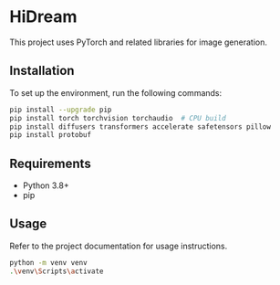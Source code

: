 # HiDream

This project uses PyTorch and related libraries for image generation.

## Installation

To set up the environment, run the following commands:

```bash
pip install --upgrade pip
pip install torch torchvision torchaudio  # CPU build
pip install diffusers transformers accelerate safetensors pillow
pip install protobuf
```

## Requirements

- Python 3.8+
- pip

## Usage

Refer to the project documentation for usage instructions.

```bash
python -m venv venv
.\venv\Scripts\activate
```
